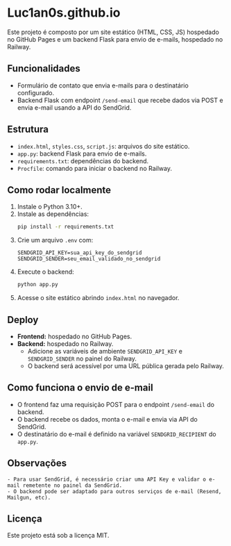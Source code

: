 # Luc1an0s.github.io

Este projeto é composto por um site estático (HTML, CSS, JS) hospedado no GitHub Pages e um backend Flask para envio de e-mails, hospedado no Railway.

## Funcionalidades
- Formulário de contato que envia e-mails para o destinatário configurado.
- Backend Flask com endpoint `/send-email` que recebe dados via POST e envia e-mail usando a API do SendGrid.

## Estrutura
- `index.html`, `styles.css`, `script.js`: arquivos do site estático.
- `app.py`: backend Flask para envio de e-mails.
- `requirements.txt`: dependências do backend.
- `Procfile`: comando para iniciar o backend no Railway.

## Como rodar localmente
1. Instale o Python 3.10+.
2. Instale as dependências:
	```bash
	pip install -r requirements.txt
	```
3. Crie um arquivo `.env` com:
	```env
	SENDGRID_API_KEY=sua_api_key_do_sendgrid
	SENDGRID_SENDER=seu_email_validado_no_sendgrid
	```
4. Execute o backend:
	```bash
	python app.py
	```
5. Acesse o site estático abrindo `index.html` no navegador.

## Deploy
- **Frontend:** hospedado no GitHub Pages.
- **Backend:** hospedado no Railway.
	- Adicione as variáveis de ambiente `SENDGRID_API_KEY` e `SENDGRID_SENDER` no painel do Railway.
  - O backend será acessível por uma URL pública gerada pelo Railway.

## Como funciona o envio de e-mail
- O frontend faz uma requisição POST para o endpoint `/send-email` do backend.
- O backend recebe os dados, monta o e-mail e envia via API do SendGrid.
- O destinatário do e-mail é definido na variável `SENDGRID_RECIPIENT` do `app.py`.

## Observações
	- Para usar SendGrid, é necessário criar uma API Key e validar o e-mail remetente no painel da SendGrid.
	- O backend pode ser adaptado para outros serviços de e-mail (Resend, Mailgun, etc).

## Licença
Este projeto está sob a licença MIT.

